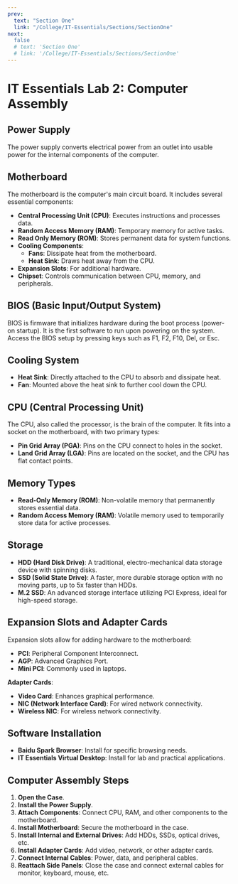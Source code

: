 ```yaml
---
prev:
  text: "Section One"
  link: "/College/IT-Essentials/Sections/SectionOne"
next:
  false
  # text: 'Section One'
  # link: '/College/IT-Essentials/Sections/SectionOne'
---
```


# IT Essentials Lab 2: Computer Assembly

## Power Supply

The power supply converts electrical power from an outlet into usable power for the internal components of the computer.

## Motherboard

The motherboard is the computer's main circuit board. It includes several essential components:

- **Central Processing Unit (CPU)**: Executes instructions and processes data.
- **Random Access Memory (RAM)**: Temporary memory for active tasks.
- **Read Only Memory (ROM)**: Stores permanent data for system functions.
- **Cooling Components**:
  - **Fans**: Dissipate heat from the motherboard.
  - **Heat Sink**: Draws heat away from the CPU.
- **Expansion Slots**: For additional hardware.
- **Chipset**: Controls communication between CPU, memory, and peripherals.

## BIOS (Basic Input/Output System)

BIOS is firmware that initializes hardware during the boot process (power-on startup). It is the first software to run upon powering on the system. Access the BIOS setup by pressing keys such as F1, F2, F10, Del, or Esc.

## Cooling System

- **Heat Sink**: Directly attached to the CPU to absorb and dissipate heat.
- **Fan**: Mounted above the heat sink to further cool down the CPU.

## CPU (Central Processing Unit)

The CPU, also called the processor, is the brain of the computer. It fits into a socket on the motherboard, with two primary types:

- **Pin Grid Array (PGA)**: Pins on the CPU connect to holes in the socket.
- **Land Grid Array (LGA)**: Pins are located on the socket, and the CPU has flat contact points.

## Memory Types

- **Read-Only Memory (ROM)**: Non-volatile memory that permanently stores essential data.
- **Random Access Memory (RAM)**: Volatile memory used to temporarily store data for active processes.

## Storage

- **HDD (Hard Disk Drive)**: A traditional, electro-mechanical data storage device with spinning disks.
- **SSD (Solid State Drive)**: A faster, more durable storage option with no moving parts, up to 5x faster than HDDs.
- **M.2 SSD**: An advanced storage interface utilizing PCI Express, ideal for high-speed storage.

## Expansion Slots and Adapter Cards

Expansion slots allow for adding hardware to the motherboard:

- **PCI**: Peripheral Component Interconnect.
- **AGP**: Advanced Graphics Port.
- **Mini PCI**: Commonly used in laptops.

**Adapter Cards**:

- **Video Card**: Enhances graphical performance.
- **NIC (Network Interface Card)**: For wired network connectivity.
- **Wireless NIC**: For wireless network connectivity.

## Software Installation

- **Baidu Spark Browser**: Install for specific browsing needs.
- **IT Essentials Virtual Desktop**: Install for lab and practical applications.

## Computer Assembly Steps

1. **Open the Case**.
2. **Install the Power Supply**.
3. **Attach Components**: Connect CPU, RAM, and other components to the motherboard.
4. **Install Motherboard**: Secure the motherboard in the case.
5. **Install Internal and External Drives**: Add HDDs, SSDs, optical drives, etc.
6. **Install Adapter Cards**: Add video, network, or other adapter cards.
7. **Connect Internal Cables**: Power, data, and peripheral cables.
8. **Reattach Side Panels**: Close the case and connect external cables for monitor, keyboard, mouse, etc.
